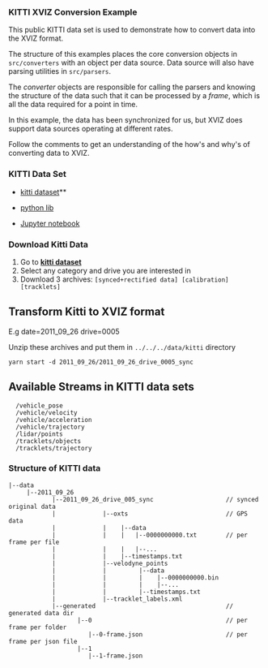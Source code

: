 ### KITTI XVIZ Conversion Example

This public KITTI data set is used to demonstrate how to convert data into the XVIZ format.

The structure of this examples places the core conversion objects in `src/converters` with
an object per data source. Data source will also have parsing utilities in `src/parsers`.

The *converter* objects are responsible for calling the parsers and knowing the structure of the data
such that it can be processed by a *frame*, which is all the data required for a point in time.

In this example, the data has been synchronized for us, but XVIZ does support data sources operating at
different rates.

Follow the comments to get an understanding of the how's and why's of converting data to XVIZ.

### KITTI Data Set

* [kitti dataset](http://www.cvlibs.net/datasets/kitti/raw_data.php)**

* [python lib](https://github.com/utiasSTARS/pykitti)
* [Jupyter notebook](https://github.com/navoshta/KITTI-Dataset/blob/master/kitti-dataset.ipynb)


### Download Kitti Data

1. Go to **[kitti dataset](http://www.cvlibs.net/datasets/kitti/raw_data.php)**
2. Select any category and drive you are interested in
3. Download 3 archives: `[synced+rectified data] [calibration] [tracklets]`


## Transform Kitti to XVIZ format

E.g date=2011_09_26 drive=0005

Unzip these archives and put them in `../../../data/kitti` directory

```
yarn start -d 2011_09_26/2011_09_26_drive_0005_sync
```


## Available Streams in KITTI data sets

```
  /vehicle_pose
  /vehicle/velocity
  /vehicle/acceleration
  /vehicle/trajectory
  /lidar/points
  /tracklets/objects
  /tracklets/trajectory
```

### Structure of KITTI data

```
|--data
     |--2011_09_26     
            |--2011_09_26_drive_005_sync                    // synced original data
            |             |--oxts                           // GPS data  
            |             |    |--data               
            |             |    |   |--0000000000.txt        // per frame per file
            |             |    |   |--...
            |             |    |--timestamps.txt
            |             |--velodyne_points
            |             |         |--data
            |             |         |    |--0000000000.bin
            |             |         |    |--...
            |             |         |--timestamps.txt
            |             |--tracklet_labels.xml  
            |--generated                                    // generated data dir
                   |--0                                     // per frame per folder
                      |--0-frame.json                       // per frame per json file
                   |--1
                      |--1-frame.json
```
